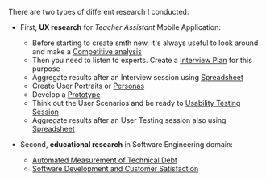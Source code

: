 There are two types of different research I conducted:
* First, __UX research__ for _Teacher Assistant_ Mobile Application:
    * Before starting to create smth new, it's always useful to look around and make a [Competitive analysis](Competitive%20analysis.xlsx)
    * Then you need to listen to experts. Create a [Interview Plan](Interview%20Protocol.pdf) for this purpose
    * Aggregate results after an Interview session using [Spreadsheet](User's%20interview.xlsx)
    * Create User Portraits or [Personas](Personas.pdf)
    * Develop a [Prototype](Testing.mp4)
    * Think out the User Scenarios and be ready to [Usability Testing Session](Usabilitytestscript.docx)
    * Aggregate results after an User Testing session also using [Spreadsheet](Usability%20tests%20results.xlsx)
    
* Second, __educational research__ in Software Engineering domain:
    * [Automated Measurement of Technical Debt](ICEIS_2019_40_CR.pdf)
    * [Software Development and Customer Satisfaction](TOOLS_2019__Customer_Satisfaction.pdf)
